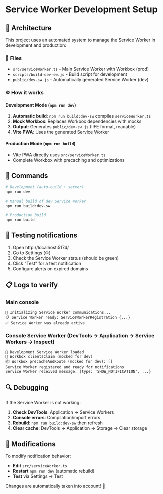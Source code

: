 # Service Worker Development Setup

## 🔧 Architecture

This project uses an automated system to manage the Service Worker in development and production:

### 📁 **Files**

- `src/serviceWorker.ts` - Main Service Worker with Workbox (prod)
- `scripts/build-dev-sw.js` - Build script for development
- `public/dev-sw.js` - Automatically generated Service Worker (dev)

### ⚙️ **How it works**

#### **Development Mode (`npm run dev`)**
1. **Automatic build**: `npm run build:dev-sw` compiles `serviceWorker.ts`
2. **Mock Workbox**: Replaces Workbox dependencies with mocks
3. **Output**: Generates `public/dev-sw.js` (IIFE format, readable)
4. **Vite PWA**: Uses the generated Service Worker

#### **Production Mode (`npm run build`)**
- Vite PWA directly uses `src/serviceWorker.ts`
- Complete Workbox with precaching and optimizations

## 🚀 **Commands**

```bash
# Development (auto-build + server)
npm run dev

# Manual build of dev Service Worker
npm run build:dev-sw

# Production build
npm run build
```

## 🧪 **Testing notifications**

1. Open http://localhost:5174/
2. Go to Settings (⚙️)
3. Check the Service Worker status (should be green)
4. Click "Test" for a test notification
5. Configure alerts on expired domains

## 📋 **Logs to verify**

### Main console
```
🔧 Initializing Service Worker communications...
📋 Service Worker ready: ServiceWorkerRegistration {...}
✅ Service Worker was already active
```

### Console Service Worker (DevTools → Application → Service Workers → Inspect)
```
🚀 Development Service Worker loaded
📱 Workbox clientsClaim (mocked for dev)
📦 Workbox precacheAndRoute (mocked for dev): []
Service Worker registered and ready for notifications
Service Worker received message: {type: 'SHOW_NOTIFICATION', ...}
```

## 🔍 **Debugging**

If the Service Worker is not working:

1. **Check DevTools**: Application → Service Workers
2. **Console errors**: Compilation/import errors
3. **Rebuild**: `npm run build:dev-sw` then refresh
4. **Clear cache**: DevTools → Application → Storage → Clear storage

## 📝 **Modifications**

To modify notification behavior:
- **Edit** `src/serviceWorker.ts`
- **Restart** `npm run dev` (automatic rebuild)
- **Test** via Settings → Test

Changes are automatically taken into account! 🔄
